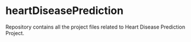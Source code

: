# heartDiseasePrediction
Repository contains all the project files related to Heart Disease Prediction Project.
